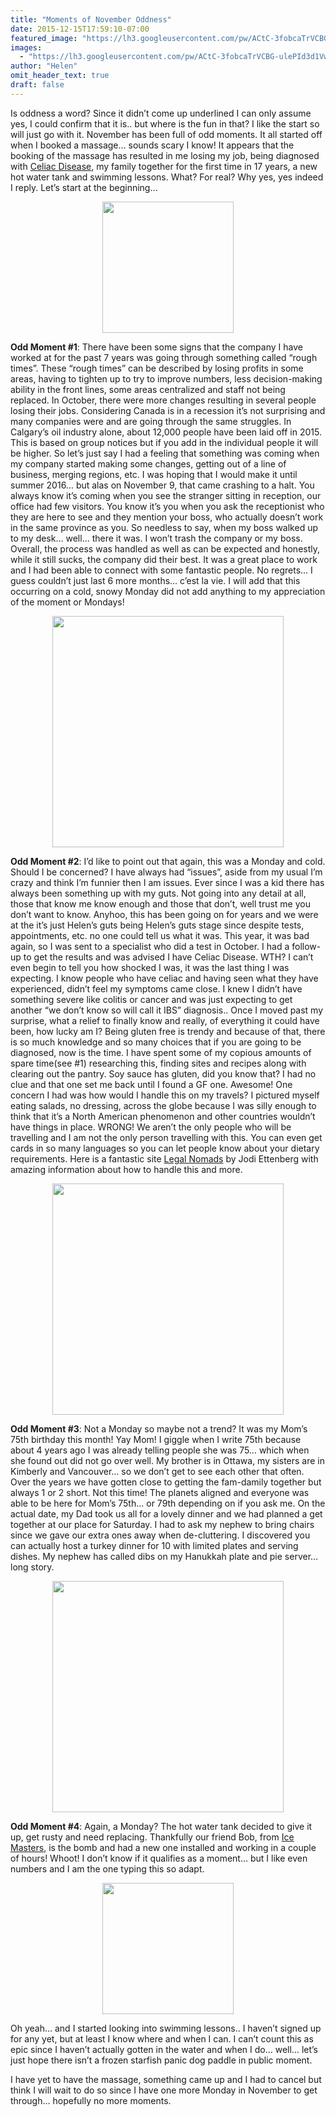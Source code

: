 ```yaml
---
title: "Moments of November Oddness"
date: 2015-12-15T17:59:10-07:00
featured_image: "https://lh3.googleusercontent.com/pw/ACtC-3fobcaTrVCBG-ulePId3d1VwYy8mbnGCsa-2zG5M_lF1JXvqD7UrraE9k5OqdMAb8C5mEiry7RMcdZXcDrJQFnRP2RrPDd92ymbEvJt5JlsChqT_gvKN2T8OGjejyCYXAaIf-0cSuAl-hYI6r0VnPyC7Q=w1024-h768-no"
images:
  - "https://lh3.googleusercontent.com/pw/ACtC-3fobcaTrVCBG-ulePId3d1VwYy8mbnGCsa-2zG5M_lF1JXvqD7UrraE9k5OqdMAb8C5mEiry7RMcdZXcDrJQFnRP2RrPDd92ymbEvJt5JlsChqT_gvKN2T8OGjejyCYXAaIf-0cSuAl-hYI6r0VnPyC7Q=w1024-h768-no"
author: "Helen"
omit_header_text: true
draft: false
---
```


Is oddness a word? Since it didn’t come up underlined I can only assume yes, I could confirm that it is.. but where is the fun in that? I like the start so will just go with it. November has been full of odd moments. It all started off when I booked a massage… sounds scary I know! It appears that the booking of the massage has resulted in me losing my job, being diagnosed with [Celiac Disease](https://www.celiac.ca/), my family together for the first time in 17 years, a new hot water tank and swimming lessons. What? For real? Why yes, yes indeed I reply. Let’s start at the beginning…

<div style="text-align: center">
  <img loading="lazy" src="https://lh3.googleusercontent.com/pw/ACtC-3cFZ79DTpKgdMEqKuBz8UcXELEewdPsd_FexUxAoKSe9MVmT-tYQk_i9n-pvNcNFVn_pWE9D9qvMFkunPU5ZPa9tcYEDtIbOWBhoM2ZuGrqzCrYCgA1UAeZyW6IFXhnUPiWWmWQ8AtOrgTjuSmAdTB_4A=w210-no" width="210" />
</div>

**Odd Moment #1**: There have been some signs that the company I have worked at for the past 7 years was going through something called “rough times”. These “rough times” can be described by losing profits in some areas, having to tighten up to try to improve numbers, less decision-making ability in the front lines, some areas centralized and staff not being replaced. In October, there were more changes resulting in several people losing their jobs. Considering Canada is in a recession it’s not surprising and many companies were and are going through the same struggles. In Calgary’s oil industry alone, about 12,000 people have been laid off in 2015. This is based on group notices but if you add in the individual people it will be higher. So let’s just say I had a feeling that something was coming when my company started making some changes, getting out of a line of business, merging regions, etc. I was hoping that I would make it until summer 2016… but alas on November 9, that came crashing to a halt. You always know it’s coming when you see the stranger sitting in reception, our office had few visitors. You know it’s you when you ask the receptionist who they are here to see and they mention your boss, who actually doesn’t work in the same province as you. So needless to say, when my boss walked up to my desk… well… there it was. I won’t trash the company or my boss. Overall, the process was handled as well as can be expected and honestly, while it still sucks, the company did their best. It was a great place to work and I had been able to connect with some fantastic people. No regrets… I guess couldn’t just last 6 more months… c’est la vie. I will add that this occurring on a cold, snowy Monday did not add anything to my appreciation of the moment or Mondays!

<div style="text-align: center">
  <img loading="lazy" src="https://lh3.googleusercontent.com/pw/ACtC-3eMNd9t3PDBauGB0BbTSQNM3xNZAtwlb_xOOZ5rZKObXT__vIprV_CSC1AWhroPo5yOXvdgLOYyFtLhyvSiZEAbrXG226WWfbAeEO5DUR7tQhV3f2MqM6IkEaMtvcqUQBx6bDT-OmttE1dP6KDglG0LFQ=w370-no" width="370" />
</div>

**Odd Moment #2**: I’d like to point out that again, this was a Monday and cold. Should I be concerned? I have always had “issues”, aside from my usual I’m crazy and think I’m funnier then I am issues. Ever since I was a kid there has always been something up with my guts. Not going into any detail at all, those that know me know enough and those that don’t, well trust me you don’t want to know. Anyhoo, this has been going on for years and we were at the it’s just Helen’s guts being Helen’s guts stage since despite tests, appointments, etc. no one could tell us what it was. This year, it was bad again, so I was sent to a specialist who did a test in October. I had a follow-up to get the results and was advised I have Celiac Disease. WTH? I can’t even begin to tell you how shocked I was, it was the last thing I was expecting. I know people who have celiac and having seen what they have experienced, didn’t feel my symptoms came close. I knew I didn’t have something severe like colitis or cancer and was just expecting to get another “we don’t know so will call it IBS” diagnosis.. Once I moved past my surprise, what a relief to finally know and really, of everything it could have been, how lucky am I? Being gluten free is trendy and because of that, there is so much knowledge and so many choices that if you are going to be diagnosed, now is the time. I have spent some of my copious amounts of spare time(see #1) researching this, finding sites and recipes along with clearing out the pantry. Soy sauce has gluten, did you know that? I had no clue and that one set me back until I found a GF one. Awesome! One concern I had was how would I handle this on my travels? I pictured myself eating salads, no dressing, across the globe because I was silly enough to think that it’s a North American phenomenon and other countries wouldn’t have things in place. WRONG! We aren’t the only people who will be travelling and I am not the only person travelling with this. You can even get cards in so many languages so you can let people know about your dietary requirements. Here is a fantastic site [Legal Nomads](https://www.legalnomads.com/) by Jodi Ettenberg with amazing information about how to handle this and more.

<div style="text-align: center">
  <img loading="lazy" src="https://lh3.googleusercontent.com/pw/ACtC-3fKUrA3cfd-sPZe8grbidbNAsOGxL5b7unzWUlvoHf5Quqp6MpvMUgW5tkEJ8lXpFFHmipjojwv9O8vadF2XTLxFrlJMI971MZONzBwvcMNUmO3T45Rmwf8bZMTWtPDr24PC2FXDFsBE1eWLspnyOCoxw=w370-no" width="370" />
</div>

**Odd Moment #3**: Not a Monday so maybe not a trend? It was my Mom’s 75th birthday this month! Yay Mom! I giggle when I write 75th because about 4 years ago I was already telling people she was 75… which when she found out did not go over well. My brother is in Ottawa, my sisters are in Kimberly and Vancouver… so we don’t get to see each other that often. Over the years we have gotten close to getting the fam-damily together but always 1 or 2 short. Not this time! The planets aligned and everyone was able to be here for Mom’s 75th… or 79th depending on if you ask me. On the actual date, my Dad took us all for a lovely dinner and we had planned a get together at our place for Saturday. I had to ask my nephew to bring chairs since we gave our extra ones away when de-cluttering. I discovered you can actually host a turkey dinner for 10 with limited plates and serving dishes. My nephew has called dibs on my Hanukkah plate and pie server… long story.

<div style="text-align: center">
  <a style="display:inline-block;text-decoration:none;color: grey;" href="https://photos.google.com/share/AF1QipNzXM2ejuel-cP83GpoUxFt9iC4bXV1U2VTzFt7yNrz603xIJ6qkUjeAFAOt1-G6w/photo/AF1QipNSIGd9tHFNnQs7HwxQCFozAGrqWsiL2Z9BBHso?key=NGhOVGJJZUVpYmVFM08wZTZzeGpMQktHYWxWX0V3" target="_blank"><img loading="lazy" src="https://lh3.googleusercontent.com/pw/ACtC-3eVh4HUuTuGNPuj8KWff00MXTCxF4XOBNKwiK6cWBCLOBeZ2Ji-wRkLr3pH2qej-O3vfrQ2hGEc7gmUTzqNLrDwFJP4yzd67sijlVvea0f-iiUwdWFChfNb10SVcULy5Z6p3NhrnBXfn66GR0VXOrv_4Q=w370-no" width="370" /></a>
</div>

**Odd Moment #4**: Again, a Monday? The hot water tank decided to give it up, get rusty and need replacing. Thankfully our friend Bob, from [Ice Masters](https://icemasters.ca/), is the bomb and had a new one installed and working in a couple of hours! Whoot! I don’t know if it qualifies as a moment… but I like even numbers and I am the one typing this so adapt.

<div style="text-align: center">
  <a style="display:inline-block;text-decoration:none;color: grey;" href="https://photos.google.com/share/AF1QipNzXM2ejuel-cP83GpoUxFt9iC4bXV1U2VTzFt7yNrz603xIJ6qkUjeAFAOt1-G6w/photo/AF1QipNsPxaUXN70PrVDvX5cP8TVf4A3s6cqHDtuVbTZ?key=NGhOVGJJZUVpYmVFM08wZTZzeGpMQktHYWxWX0V3" target="_blank"><img loading="lazy" src="https://lh3.googleusercontent.com/pw/ACtC-3cMIJF-TuwITIDBsYwGgW4e9KiRuYsr25sn8kGIRvzJJsgRYxeDmQ7JFDZdCemXu4XHGwMwffSXFD-A-oEmN5KzUIeNf76FnCITILuKgCOqmZjWqTt1aSWNW2iRhyhBjD5lekZOaYR7UxCJWFGVBQU-yQ=w210-no" width="210" /></a>
</div>

Oh yeah… and I started looking into swimming lessons.. I haven’t signed up for any yet, but at least I know where and when I can. I can’t count this as epic since I haven’t actually gotten in the water and when I do… well… let’s just hope there isn’t a frozen starfish panic dog paddle in public moment.

I have yet to have the massage, something came up and I had to cancel but think I will wait to do so since I have one more Monday in November to get through… hopefully no more moments.
